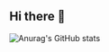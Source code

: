 ## Hi there 👋



![Anurag's GitHub stats](https://github-readme-stats.vercel.app/api?username=GiMyoEun&show_icons=true&theme=radical)

<!--
**GiMyoEun/GiMyoEun** is a ✨ _special_ ✨ repository because its `README.md` (this file) appears on your GitHub profile.

Here are some ideas to get you started:

- 🔭 I’m currently working on ...
- 🌱 I’m currently learning ...
- 👯 I’m looking to collaborate on ...
- 🤔 I’m looking for help with ...
- 💬 Ask me about ...
- 📫 How to reach me: ...
- 😄 Pronouns: ...
- ⚡ Fun fact: ...
-->
